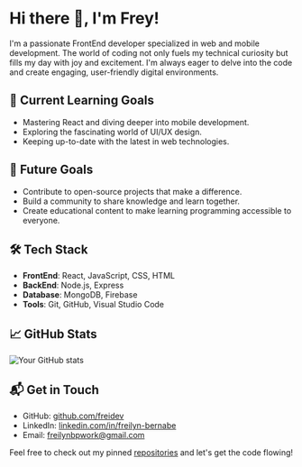 # Hi there 👋, I'm Frey!

I'm a passionate FrontEnd developer specialized in web and mobile development. The world of coding not only fuels my technical curiosity but fills my day with joy and excitement. I'm always eager to delve into the code and create engaging, user-friendly digital environments.

## 🌱 Current Learning Goals

- Mastering React and diving deeper into mobile development.
- Exploring the fascinating world of UI/UX design.
- Keeping up-to-date with the latest in web technologies.

## 🎯 Future Goals

- Contribute to open-source projects that make a difference.
- Build a community to share knowledge and learn together.
- Create educational content to make learning programming accessible to everyone.

## 🛠️ Tech Stack

- **FrontEnd**: React, JavaScript, CSS, HTML
- **BackEnd**: Node.js, Express
- **Database**: MongoDB, Firebase
- **Tools**: Git, GitHub, Visual Studio Code

## 📈 GitHub Stats

![Your GitHub stats](https://github-readme-stats.vercel.app/api?username=freidev&show_icons=true)

## 📬 Get in Touch

- GitHub: [github.com/freidev](https://github.com/freidev)
- LinkedIn: [linkedin.com/in/freilyn-bernabe](https://linkedin.com/in/freilyn-bernabe)
- Email: freilynbpwork@gmail.com

Feel free to check out my pinned [repositories](https://github.com/freidev?tab=repositories) and let's get the code flowing!
